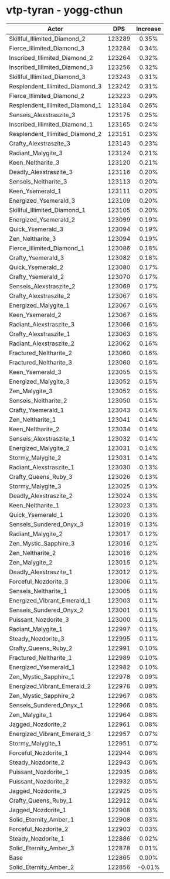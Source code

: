 # vtp-tyran - yogg-cthun
| Actor | DPS | Increase |
|---|:---:|:---:|
|Skillful_Illimited_Diamond_2|123289|0.35%|
|Fierce_Illimited_Diamond_3|123284|0.34%|
|Inscribed_Illimited_Diamond_2|123264|0.32%|
|Inscribed_Illimited_Diamond_3|123256|0.32%|
|Skillful_Illimited_Diamond_3|123243|0.31%|
|Resplendent_Illimited_Diamond_3|123242|0.31%|
|Fierce_Illimited_Diamond_2|123223|0.29%|
|Resplendent_Illimited_Diamond_1|123184|0.26%|
|Senseis_Alexstraszite_3|123175|0.25%|
|Inscribed_Illimited_Diamond_1|123165|0.24%|
|Resplendent_Illimited_Diamond_2|123151|0.23%|
|Crafty_Alexstraszite_3|123143|0.23%|
|Radiant_Malygite_3|123124|0.21%|
|Keen_Neltharite_3|123120|0.21%|
|Deadly_Alexstraszite_3|123116|0.20%|
|Senseis_Neltharite_3|123113|0.20%|
|Keen_Ysemerald_1|123111|0.20%|
|Energized_Ysemerald_3|123109|0.20%|
|Skillful_Illimited_Diamond_1|123105|0.20%|
|Energized_Ysemerald_2|123099|0.19%|
|Quick_Ysemerald_3|123094|0.19%|
|Zen_Neltharite_3|123094|0.19%|
|Fierce_Illimited_Diamond_1|123086|0.18%|
|Crafty_Ysemerald_3|123082|0.18%|
|Quick_Ysemerald_2|123080|0.17%|
|Crafty_Ysemerald_2|123070|0.17%|
|Senseis_Alexstraszite_2|123069|0.17%|
|Crafty_Alexstraszite_2|123067|0.16%|
|Energized_Malygite_1|123067|0.16%|
|Keen_Ysemerald_2|123067|0.16%|
|Radiant_Alexstraszite_3|123066|0.16%|
|Crafty_Alexstraszite_1|123063|0.16%|
|Radiant_Alexstraszite_2|123062|0.16%|
|Fractured_Neltharite_2|123060|0.16%|
|Fractured_Neltharite_3|123060|0.16%|
|Keen_Ysemerald_3|123055|0.15%|
|Energized_Malygite_3|123052|0.15%|
|Zen_Malygite_3|123052|0.15%|
|Senseis_Neltharite_2|123050|0.15%|
|Crafty_Ysemerald_1|123043|0.14%|
|Zen_Neltharite_1|123041|0.14%|
|Keen_Neltharite_2|123034|0.14%|
|Senseis_Alexstraszite_1|123032|0.14%|
|Energized_Malygite_2|123031|0.14%|
|Stormy_Malygite_2|123031|0.14%|
|Radiant_Alexstraszite_1|123030|0.13%|
|Crafty_Queens_Ruby_3|123026|0.13%|
|Stormy_Malygite_3|123025|0.13%|
|Deadly_Alexstraszite_2|123024|0.13%|
|Keen_Neltharite_1|123023|0.13%|
|Quick_Ysemerald_1|123020|0.13%|
|Senseis_Sundered_Onyx_3|123019|0.13%|
|Radiant_Malygite_2|123017|0.12%|
|Zen_Mystic_Sapphire_3|123016|0.12%|
|Zen_Neltharite_2|123016|0.12%|
|Zen_Malygite_2|123015|0.12%|
|Deadly_Alexstraszite_1|123012|0.12%|
|Forceful_Nozdorite_3|123006|0.11%|
|Senseis_Neltharite_1|123005|0.11%|
|Energized_Vibrant_Emerald_1|123003|0.11%|
|Senseis_Sundered_Onyx_2|123001|0.11%|
|Puissant_Nozdorite_3|123000|0.11%|
|Radiant_Malygite_1|122997|0.11%|
|Steady_Nozdorite_3|122995|0.11%|
|Crafty_Queens_Ruby_2|122991|0.10%|
|Fractured_Neltharite_1|122989|0.10%|
|Energized_Ysemerald_1|122982|0.10%|
|Zen_Mystic_Sapphire_1|122978|0.09%|
|Energized_Vibrant_Emerald_2|122976|0.09%|
|Zen_Mystic_Sapphire_2|122967|0.08%|
|Senseis_Sundered_Onyx_1|122966|0.08%|
|Zen_Malygite_1|122964|0.08%|
|Jagged_Nozdorite_2|122961|0.08%|
|Energized_Vibrant_Emerald_3|122957|0.07%|
|Stormy_Malygite_1|122951|0.07%|
|Forceful_Nozdorite_1|122944|0.06%|
|Steady_Nozdorite_2|122943|0.06%|
|Puissant_Nozdorite_1|122935|0.06%|
|Puissant_Nozdorite_2|122932|0.05%|
|Jagged_Nozdorite_3|122925|0.05%|
|Crafty_Queens_Ruby_1|122912|0.04%|
|Jagged_Nozdorite_1|122908|0.03%|
|Solid_Eternity_Amber_1|122908|0.03%|
|Forceful_Nozdorite_2|122903|0.03%|
|Steady_Nozdorite_1|122886|0.02%|
|Solid_Eternity_Amber_3|122878|0.01%|
|Base|122865|0.00%|
|Solid_Eternity_Amber_2|122856|-0.01%|
